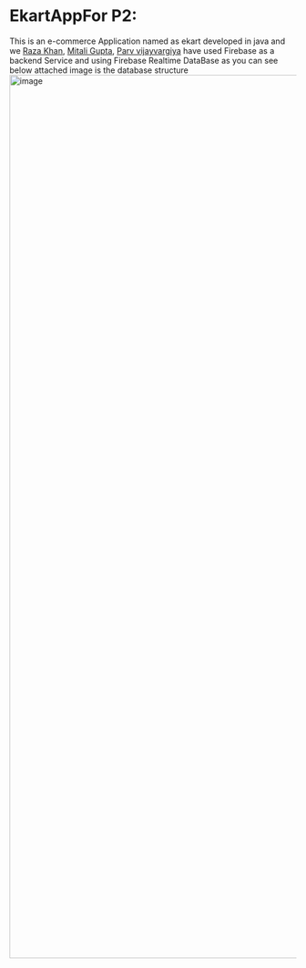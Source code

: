 # EkartAppFor P2:
This is an e-commerce Application named as ekart developed in java and we [Raza Khan]("https://github.com/thisiskhan"), [Mitali Gupta]("https://github.com/Mitali2700"), [Parv vijayvargiya]("https://github.com/ParvVijay01") have used Firebase as a backend Service
and using Firebase Realtime DataBase as you can see below attached image is the database structure
<img width="1552" alt="image" src="https://user-images.githubusercontent.com/72858063/171489211-6885f1a8-fab3-42ed-9649-f3c9a79e65ac.png">
